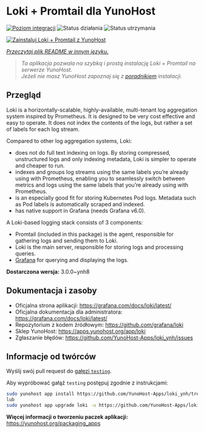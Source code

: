 <!--
To README zostało automatycznie wygenerowane przez <https://github.com/YunoHost/apps/tree/master/tools/readme_generator>
Nie powinno być ono edytowane ręcznie.
-->

# Loki + Promtail dla YunoHost

[![Poziom integracji](https://apps.yunohost.org/badge/integration/loki)](https://ci-apps.yunohost.org/ci/apps/loki/)
![Status działania](https://apps.yunohost.org/badge/state/loki)
![Status utrzymania](https://apps.yunohost.org/badge/maintained/loki)

[![Zainstaluj Loki + Promtail z YunoHost](https://install-app.yunohost.org/install-with-yunohost.svg)](https://install-app.yunohost.org/?app=loki)

*[Przeczytaj plik README w innym języku.](./ALL_README.md)*

> *Ta aplikacja pozwala na szybką i prostą instalację Loki + Promtail na serwerze YunoHost.*  
> *Jeżeli nie masz YunoHost zapoznaj się z [poradnikiem](https://yunohost.org/install) instalacji.*

## Przegląd

Loki is a horizontally-scalable, highly-available, multi-tenant log aggregation system inspired by Prometheus. It is designed to be very cost effective and easy to operate. It does not index the contents of the logs, but rather a set of labels for each log stream.

Compared to other log aggregation systems, Loki:

- does not do full text indexing on logs. By storing compressed, unstructured logs and only indexing metadata, Loki is simpler to operate and cheaper to run.
- indexes and groups log streams using the same labels you’re already using with Prometheus, enabling you to seamlessly switch between metrics and logs using the same labels that you’re already using with Prometheus.
- is an especially good fit for storing Kubernetes Pod logs. Metadata such as Pod labels is automatically scraped and indexed.
- has native support in Grafana (needs Grafana v6.0).

A Loki-based logging stack consists of 3 components:
- Promtail (included in this package) is the agent, responsible for gathering logs and sending them to Loki.
- Loki is the main server, responsible for storing logs and processing queries.
- [Grafana](https://github.com/Yunohost-Apps/grafana_ynh) for querying and displaying the logs.


**Dostarczona wersja:** 3.0.0~ynh8
## Dokumentacja i zasoby

- Oficjalna strona aplikacji: <https://grafana.com/docs/loki/latest/>
- Oficjalna dokumentacja dla administratora: <https://grafana.com/docs/loki/latest/>
- Repozytorium z kodem źródłowym: <https://github.com/grafana/loki>
- Sklep YunoHost: <https://apps.yunohost.org/app/loki>
- Zgłaszanie błędów: <https://github.com/YunoHost-Apps/loki_ynh/issues>

## Informacje od twórców

Wyślij swój pull request do [gałęzi `testing`](https://github.com/YunoHost-Apps/loki_ynh/tree/testing).

Aby wypróbować gałąź `testing` postępuj zgodnie z instrukcjami:

```bash
sudo yunohost app install https://github.com/YunoHost-Apps/loki_ynh/tree/testing --debug
lub
sudo yunohost app upgrade loki -u https://github.com/YunoHost-Apps/loki_ynh/tree/testing --debug
```

**Więcej informacji o tworzeniu paczek aplikacji:** <https://yunohost.org/packaging_apps>

